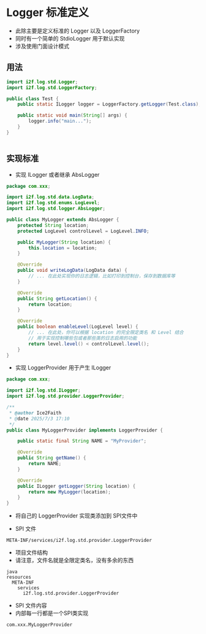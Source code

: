 # Logger 标准定义

- 此除主要是定义标准的 Logger 以及 LoggerFactory
- 同时有一个简单的 StdioLogger 用于默认实现
- 涉及使用门面设计模式

## 用法

```java
import i2f.log.std.Logger;
import i2f.log.std.LoggerFactory;

public class Test {
    public static ILogger logger = LoggerFactory.getLogger(Test.class);

    public static void main(String[] args) {
        logger.info("main...");
    }
}



```

## 实现标准

- 实现 ILogger 或者继承 AbsLogger

```java
package com.xxx;

import i2f.log.std.data.LogData;
import i2f.log.std.enums.LogLevel;
import i2f.log.std.logger.AbsLogger;

public class MyLogger extends AbsLogger {
    protected String location;
    protected LogLevel controlLevel = LogLevel.INFO;

    public MyLogger(String location) {
        this.location = location;
    }

    @Override
    public void writeLogData(LogData data) {
        // ... 在此处实现你的日志逻辑，比如打印到控制台，保存到数据库等
    }

    @Override
    public String getLocation() {
        return location;
    }

    @Override
    public boolean enableLevel(LogLevel level) {
        // ... 在此处，你可以根据 location 的完全限定类名 和 Level 结合
        // 用于实现控制哪些包或者那些类的日志启用的功能
        return level.level() < controlLevel.level();
    }
}
```

- 实现 LoggerProvider 用于产生 ILogger

```java
package com.xxx;

import i2f.log.std.ILogger;
import i2f.log.std.provider.LoggerProvider;

/**
 * @author Ice2Faith
 * @date 2025/7/3 17:10
 */
public class MyLoggerProvider implements LoggerProvider {

    public static final String NAME = "MyProvider";

    @Override
    public String getName() {
        return NAME;
    }

    @Override
    public ILogger getLogger(String location) {
        return new MyLogger(location);
    }
}
```

- 将自己的 LoggerProvider 实现类添加到 SPI文件中

- SPI 文件

```shell
META-INF/services/i2f.log.std.provider.LoggerProvider
```

- 项目文件结构
- 请注意，文件名就是全限定类名，没有多余的东西

```shell
java
resources
  META-INF
    services
      i2f.log.std.provider.LoggerProvider
```

- SPI 文件内容
- 内部每一行都是一个SPI类实现

```shell
com.xxx.MyLoggerProvider
```


